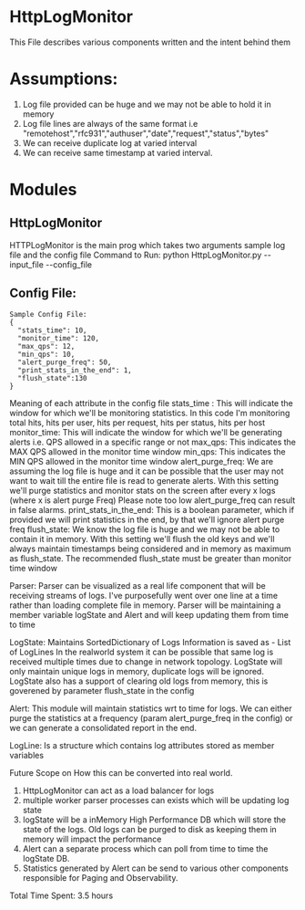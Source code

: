 # HttpLogMonitor
This File describes various components written and the intent behind them

# Assumptions:
1. Log file provided can be huge and we may not be able to hold it in memory
2. Log file lines are always of the same format i.e
"remotehost","rfc931","authuser","date","request","status","bytes"
3. We can receive duplicate log at varied interval
4. We can receive same timestamp at varied interval. 

# Modules
## HttpLogMonitor
HTTPLogMonitor is the main prog which takes two arguments sample log file and the config file
Command to Run: python HttpLogMonitor.py --input_file <logfile> --config_file <config file  optional argument >

## Config File:
```
Sample Config File:
{
  "stats_time": 10,
  "monitor_time": 120,
  "max_qps": 12,
  "min_qps": 10,
  "alert_purge_freq": 50,
  "print_stats_in_the_end": 1,
  "flush_state":130
}
```
Meaning of each attribute in the config file
stats_time : This will indicate the window for which we'll be monitoring statistics. In this code I'm monitoring total hits, hits per user, hits per request, hits per status, hits per host
monitor_time: This will indicate the window for which we'll be generating alerts i.e. QPS allowed in a specific range or not
max_qps: This indicates the MAX QPS allowed in the monitor time window
min_qps: This indicates the MIN QPS allowed in the monitor time window
alert_purge_freq: We are assuming the log file is huge and it can be possible that the user may not want to wait till the 
entire file is read to generate alerts. With this setting we'll purge statistics and monitor stats on the screen after every x logs (where x is alert purge Freq)
Please note too low alert_purge_freq can result in false alarms.
print_stats_in_the_end: This is a boolean parameter, which if provided we will print statistics in the end, by that we'll ignore alert purge freq
flush_state: We know the log file is huge and we may not be able to contain it in memory. With this setting we'll flush the old keys and we'll always maintain
timestamps being considered and in memory as maximum as flush_state. The recommended flush_state must be greater than monitor time window

Parser:
Parser can be visualized as a real life component that will be receiving streams of logs. I've purposefully went over one line at a time 
rather than loading complete file in memory. Parser will be maintaining a member variable logState and Alert and will keep updating them from time to time

LogState:
Maintains SortedDictionary of Logs
Information is saved as 
<TimeStamp>- List of LogLines 
In the realworld system it can be possible that same log is received multiple times due to change in network topology. LogState will only maintain
unique logs in memory, duplicate logs will be ignored. LogState also has a support of clearing old logs from memory, this is goverened by parameter
flush_state in the config

Alert:
This module will maintain statistics wrt to time for logs. We can either purge the statistics at a frequency (param alert_purge_freq in the config) or we can generate a consolidated report in the end.

LogLine:
Is a structure which contains log attributes stored as member variables


Future Scope on How this can be converted into real world.
1. HttpLogMonitor can act as a load balancer for logs
2. multiple worker parser processes can exists which will be updating log state
3. logState will be a inMemory High Performance DB which will store the state of the logs. Old logs can be purged to disk as keeping them in
memory will impact the performance
4. Alert can a separate process which can poll from time to time the logState DB.
5. Statistics generated by Alert can be send to various other components responsible for Paging and Observability.


Total Time Spent: 3.5 hours
